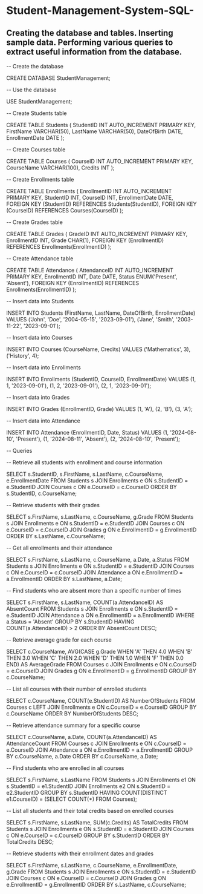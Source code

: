 # Student-Management-System-SQL-
## Creating the database and tables. Inserting sample data. Performing various queries to extract useful information from the database.

-- Create the database

CREATE DATABASE StudentManagement;

-- Use the database

USE StudentManagement;

-- Create Students table

CREATE TABLE Students (
    StudentID INT AUTO_INCREMENT PRIMARY KEY,
    FirstName VARCHAR(50),
    LastName VARCHAR(50),
    DateOfBirth DATE,
    EnrollmentDate DATE
);

-- Create Courses table

CREATE TABLE Courses (
    CourseID INT AUTO_INCREMENT PRIMARY KEY,
    CourseName VARCHAR(100),
    Credits INT
);

-- Create Enrollments table

CREATE TABLE Enrollments (
    EnrollmentID INT AUTO_INCREMENT PRIMARY KEY,
    StudentID INT,
    CourseID INT,
    EnrollmentDate DATE,
    FOREIGN KEY (StudentID) REFERENCES Students(StudentID),
    FOREIGN KEY (CourseID) REFERENCES Courses(CourseID)
);

-- Create Grades table

CREATE TABLE Grades (
    GradeID INT AUTO_INCREMENT PRIMARY KEY,
    EnrollmentID INT,
    Grade CHAR(1),
    FOREIGN KEY (EnrollmentID) REFERENCES Enrollments(EnrollmentID)
);

-- Create Attendance table

CREATE TABLE Attendance (
    AttendanceID INT AUTO_INCREMENT PRIMARY KEY,
    EnrollmentID INT,
    Date DATE,
    Status ENUM('Present', 'Absent'),
    FOREIGN KEY (EnrollmentID) REFERENCES Enrollments(EnrollmentID)
);

-- Insert data into Students

INSERT INTO Students (FirstName, LastName, DateOfBirth, EnrollmentDate)
VALUES 
    ('John', 'Doe', '2004-05-15', '2023-09-01'),
    ('Jane', 'Smith', '2003-11-22', '2023-09-01');

-- Insert data into Courses

INSERT INTO Courses (CourseName, Credits)
VALUES 
    ('Mathematics', 3),
    ('History', 4);

-- Insert data into Enrollments

INSERT INTO Enrollments (StudentID, CourseID, EnrollmentDate)
VALUES 
    (1, 1, '2023-09-01'),
    (1, 2, '2023-09-01'),
    (2, 1, '2023-09-01');

-- Insert data into Grades

INSERT INTO Grades (EnrollmentID, Grade)
VALUES 
    (1, 'A'),
    (2, 'B'),
    (3, 'A');

-- Insert data into Attendance

INSERT INTO Attendance (EnrollmentID, Date, Status)
VALUES 
    (1, '2024-08-10', 'Present'),
    (1, '2024-08-11', 'Absent'),
    (2, '2024-08-10', 'Present');

-- Queries

-- Retrieve all students with enrollment and course information

SELECT s.StudentID, s.FirstName, s.LastName, c.CourseName, e.EnrollmentDate
FROM Students s
JOIN Enrollments e ON s.StudentID = e.StudentID
JOIN Courses c ON e.CourseID = c.CourseID
ORDER BY s.StudentID, c.CourseName;

-- Retrieve students with their grades

SELECT s.FirstName, s.LastName, c.CourseName, g.Grade
FROM Students s
JOIN Enrollments e ON s.StudentID = e.StudentID
JOIN Courses c ON e.CourseID = c.CourseID
JOIN Grades g ON e.EnrollmentID = g.EnrollmentID
ORDER BY s.LastName, c.CourseName;

-- Get all enrollments and their attendance

SELECT s.FirstName, s.LastName, c.CourseName, a.Date, a.Status
FROM Students s
JOIN Enrollments e ON s.StudentID = e.StudentID
JOIN Courses c ON e.CourseID = c.CourseID
JOIN Attendance a ON e.EnrollmentID = a.EnrollmentID
ORDER BY s.LastName, a.Date;

-- Find students who are absent more than a specific number of times

SELECT s.FirstName, s.LastName, COUNT(a.AttendanceID) AS AbsentCount
FROM Students s
JOIN Enrollments e ON s.StudentID = e.StudentID
JOIN Attendance a ON e.EnrollmentID = a.EnrollmentID
WHERE a.Status = 'Absent'
GROUP BY s.StudentID
HAVING COUNT(a.AttendanceID) > 2
ORDER BY AbsentCount DESC;

-- Retrieve average grade for each course

SELECT c.CourseName, AVG(CASE g.Grade
                            WHEN 'A' THEN 4.0
                            WHEN 'B' THEN 3.0
                            WHEN 'C' THEN 2.0
                            WHEN 'D' THEN 1.0
                            WHEN 'F' THEN 0.0
                          END) AS AverageGrade
FROM Courses c
JOIN Enrollments e ON c.CourseID = e.CourseID
JOIN Grades g ON e.EnrollmentID = g.EnrollmentID
GROUP BY c.CourseName;

-- List all courses with their number of enrolled students

SELECT c.CourseName, COUNT(e.StudentID) AS NumberOfStudents
FROM Courses c
LEFT JOIN Enrollments e ON c.CourseID = e.CourseID
GROUP BY c.CourseName
ORDER BY NumberOfStudents DESC;

-- Retrieve attendance summary for a specific course

SELECT c.CourseName, a.Date, COUNT(a.AttendanceID) AS AttendanceCount
FROM Courses c
JOIN Enrollments e ON c.CourseID = e.CourseID
JOIN Attendance a ON e.EnrollmentID = a.EnrollmentID
GROUP BY c.CourseName, a.Date
ORDER BY c.CourseName, a.Date;

-- Find students who are enrolled in all courses

SELECT s.FirstName, s.LastName
FROM Students s
JOIN Enrollments e1 ON s.StudentID = e1.StudentID
JOIN Enrollments e2 ON s.StudentID = e2.StudentID
GROUP BY s.StudentID
HAVING COUNT(DISTINCT e1.CourseID) = (SELECT COUNT(*) FROM Courses);

-- List all students and their total credits based on enrolled courses

SELECT s.FirstName, s.LastName, SUM(c.Credits) AS TotalCredits
FROM Students s
JOIN Enrollments e ON s.StudentID = e.StudentID
JOIN Courses c ON e.CourseID = c.CourseID
GROUP BY s.StudentID
ORDER BY TotalCredits DESC;

-- Retrieve students with their enrollment dates and grades

SELECT s.FirstName, s.LastName, c.CourseName, e.EnrollmentDate, g.Grade
FROM Students s
JOIN Enrollments e ON s.StudentID = e.StudentID
JOIN Courses c ON e.CourseID = c.CourseID
JOIN Grades g ON e.EnrollmentID = g.EnrollmentID
ORDER BY s.LastName, c.CourseName;
